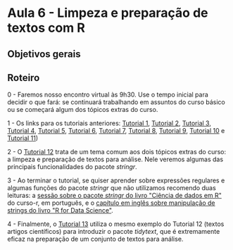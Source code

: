 # Aula 6 - Limpeza e preparação de textos com R

## Objetivos gerais


## Roteiro

0 - Faremos nosso encontro virtual às 9h30. Use o tempo inicial para decidir o que fará: se continuará trabalhando em assuntos do curso básico ou se começará algum dos tópicos extras do curso.

1 - Os links para os tutoriais anteriores: [Tutorial 1](https://github.com/seade-R/raspagem-dados-r/blob/main/tutoriais/tutorial-01.md), [Tutorial 2](https://github.com/seade-R/raspagem-dados-r/blob/main/tutoriais/tutorial-02.md), [Tutorial 3](https://github.com/seade-R/raspagem-dados-r/blob/main/tutoriais/tutorial-03.md), [Tutorial 4](https://github.com/seade-R/raspagem-dados-r/blob/main/tutoriais/tutorial-04.md), [Tutorial 5](https://github.com/seade-R/raspagem-dados-r/blob/main/tutoriais/tutorial-05.md), [Tutorial 6](https://github.com/seade-R/raspagem-dados-r/blob/main/tutoriais/tutorial-06.md), [Tutorial 7](https://github.com/seade-R/raspagem-dados-r/blob/main/tutoriais/tutorial-07.md), [Tutorial 8](https://github.com/seade-R/raspagem-dados-r/blob/main/tutoriais/tutorial-08.md), [Tutorial 9](https://github.com/seade-R/raspagem-dados-r/blob/main/tutoriais/tutorial-09.md), [Tutorial 10](https://github.com/seade-R/raspagem-dados-r/blob/main/tutoriais/tutorial-10.md) e [Tutorial 11](https://github.com/seade-R/raspagem-dados-r/blob/main/tutoriais/tutorial-11.md))

2 - O [Tutorial 12](https://github.com/seade-R/raspagem-dados-r/blob/main/tutoriais/tutorial-12.md) trata de um tema comum aos dois tópicos extras do curso: a limpeza e preparação de textos para análise. Nele veremos algumas das principais funcionalidades do pacote _stringr_.

3 - Ao terminar o tutorial, se quiser aprender sobre expressões regulares e algumas funções do pacote _stringr_ que não utilizamos recomendo duas leituras: a [sessão sobre o pacote _stringr_ do livro "Ciência de dados em R"](https://livro.curso-r.com/7-4-o-pacote-stringr.html) do curso-r, em português, e o [capítulo em inglês sobre manipulação de strings do livro "R for Data Science"](https://r4ds.had.co.nz/strings.html).

4 - Finalmente, o [Tutorial 13](https://github.com/seade-R/raspagem-dados-r/blob/main/tutoriais/tutorial-13.md) utiliza o mesmo exemplo do Tutorial 12 (textos artigos científicos) para introduzir o pacote _tidytext_, que é extremamente eficaz na preparação de um conjunto de textos para análise. 

